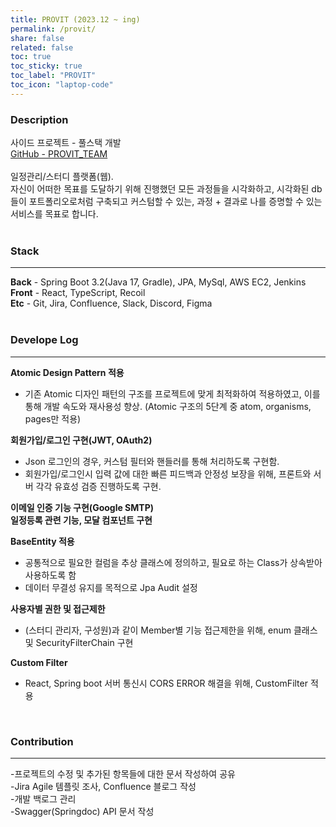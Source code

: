 ```yaml
---
title: PROVIT (2023.12 ~ ing)
permalink: /provit/
share: false
related: false
toc: true
toc_sticky: true
toc_label: "PROVIT"
toc_icon: "laptop-code"
---
```


### Description

사이드 프로젝트 - 풀스택 개발  
[GitHub - PROVIT_TEAM](https://github.com/orgs/PROVIT-TEAM/repositories)  
<br>
일정관리/스터디 플랫폼(웹).  
자신이 어떠한 목표를 도달하기 위해 진행했던 모든 과정들을 시각화하고, 시각화된 db들이 포트폴리오로처럼 구축되고 커스텀할 수 있는, 과정 + 결과로 나를 증명할 수 있는 서비스를 목표로 합니다.  
<br>

### Stack

---

**Back** - Spring Boot 3.2(Java 17, Gradle), JPA, MySql, AWS EC2, Jenkins  
**Front** - React, TypeScript, Recoil  
**Etc** - Git, Jira, Confluence, Slack, Discord, Figma  
<br>

### Develope Log

---

**Atomic Design Pattern 적용**

- 기존 Atomic 디자인 패턴의 구조를 프로젝트에 맞게 최적화하여 적용하였고, 이를 통해 개발 속도와 재사용성 향상.
  (Atomic 구조의 5단계 중 atom, organisms, pages만 적용)

**회원가입/로그인 구현(JWT, OAuth2)**

- Json 로그인의 경우, 커스텀 필터와 핸들러를 통해 처리하도록 구현함.
- 회원가입/로그인시 입력 값에 대한 빠른 피드백과 안정성 보장을 위해, 프론트와 서버 각각 유효성 검증 진행하도록 구현.

**이메일 인증 기능 구현(Google SMTP)**  
**일정등록 관련 기능, 모달 컴포넌트 구현**

**BaseEntity 적용**

- 공통적으로 필요한 컬럼을 추상 클래스에 정의하고, 필요로 하는 Class가 상속받아 사용하도록 함
- 데이터 무결성 유지를 목적으로 Jpa Audit 설정

**사용자별 권한 및 접근제한**

- (스터디 관리자, 구성원)과 같이 Member별 기능 접근제한을 위해, enum 클래스 및 SecurityFilterChain 구현

**Custom Filter**

- React, Spring boot 서버 통신시 CORS ERROR 해결을 위해, CustomFilter 적용

<br>

### Contribution

---

-프로젝트의 수정 및 추가된 항목들에 대한 문서 작성하여 공유  
-Jira Agile 템플릿 조사, Confluence 블로그 작성  
-개발 백로그 관리  
-Swagger(Springdoc) API 문서 작성
